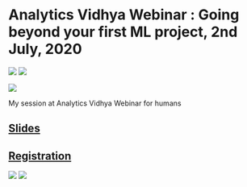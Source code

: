 # Analytics Vidhya Webinar : Going beyond your first ML project, 2nd July, 2020

[![](https://img.shields.io/github/license/sourcerer-io/hall-of-fame.svg?colorB=ff0000)](https://github.com/akshaybahadur21/Emojinator/blob/master/LICENSE.md)  [![](https://img.shields.io/badge/Akshay-Bahadur-brightgreen.svg?colorB=ff0000)](https://akshaybahadur.com)

[<img src = "https://cdn.analyticsvidhya.com/wp-content/uploads/2017/04/13034116/Screen-Shot-2017-04-13-at-9.10.43-AM.png">](https://datahack.analyticsvidhya.com/contest/webinar-going-beyond-your-first-machine-learning-p/)

My session at Analytics Vidhya Webinar for humans 

## [Slides](https://docs.google.com/presentation/d/1I4UhkF1ih2BbPLQSlnQpGVz813XBPWQHZPd5TkKU8UE/edit?usp=sharing)
## [Registration](https://datahack.analyticsvidhya.com/contest/webinar-going-beyond-your-first-machine-learning-p/)
<img src = "https://github.com/akshaybahadur21/Analytics-Vidhya-Webinar-2020/blob/master/poster.png">
<img src = "https://github.com/akshaybahadur21/Analytics-Vidhya-Webinar-2020/blob/master/akshay.jpeg">
